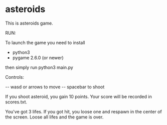 # asteroids
This is asteroids game.

RUN:

To launch the game you need to install

* python3
* pygame 2.6.0 (or newer)

then simply run python3 main.py

Controls:

-- wasd or arrows to move
-- spacebar to shoot

If you shoot asteroid, you gain 10 points. Your score will be recorded in scores.txt.

You've got 3 lifes. If you got hit, you loose one and respawn in the center of the screen. Loose all lifes and the game is over.